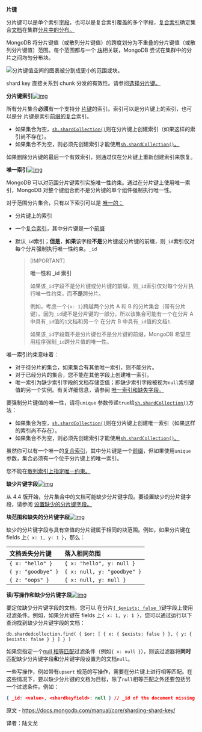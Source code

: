 **片键**

分片键可以是单个索引[字段](https://www.mongodb.com/docs/manual/reference/glossary/#std-term-field)，也可以是复合索引覆盖的多个字段，[复合索引](https://www.mongodb.com/docs/manual/reference/glossary/#std-term-compound-index)确定集合[文档](https://www.mongodb.com/docs/manual/reference/glossary/#std-term-document)在集群[分片中的分布。](https://www.mongodb.com/docs/manual/reference/glossary/#std-term-shard)

MongoDB 将分片键值（或散列分片键值）的跨度划分为不重叠的分片键值（或散列分片键值）范围。每个范围都与一个 [块](https://www.mongodb.com/docs/manual/reference/glossary/#std-term-chunk)相关联，MongoDB 尝试在集群中的分片之间均匀分布块。

![分片键值空间的图表被分割成更小的范围或块。](https://www.mongodb.com/docs/manual/images/sharding-range-based.bakedsvg.svg)

shard key 直接关系到 chunk 分发的有效性。请参阅[选择分片键。](https://www.mongodb.com/docs/manual/core/sharding-choose-a-shard-key/#std-label-sharding-shard-key-selection)

**分片键索引**[![img](https://www.mongodb.com/docs/manual/assets/link.svg)](https://www.mongodb.com/docs/manual/core/sharding-shard-key/#shard-key-indexes)

所有分片集合**必须**有一个支持分 [片键](https://www.mongodb.com/docs/manual/reference/glossary/#std-term-shard-key)的索引。索引可以是分片键上的索引，也可以是分 片键是索引[前缀的](https://www.mongodb.com/docs/manual/core/index-compound/#std-label-compound-index-prefix)[复合](https://www.mongodb.com/docs/manual/reference/glossary/#std-term-compound-index)索引。

- 如果集合为空，[`sh.shardCollection()`](https://www.mongodb.com/docs/manual/reference/method/sh.shardCollection/#mongodb-method-sh.shardCollection)则在分片键上创建索引（如果这样的索引尚不存在）。
- 如果集合不为空，则必须先创建索引才能使用[`sh.shardCollection()`。](https://www.mongodb.com/docs/manual/reference/method/sh.shardCollection/#mongodb-method-sh.shardCollection)

如果删除分片键的最后一个有效索引，则通过仅在分片键上重新创建索引来恢复。

**唯一索引**[![img](https://www.mongodb.com/docs/manual/assets/link.svg)](https://www.mongodb.com/docs/manual/core/sharding-shard-key/#unique-indexes)

MongoDB 可以对范围分片键索引实施唯一性约束。通过在分片键上使用唯一索引，MongoDB 对整个键组合而不是分片键的单个组件强制执行唯一性。

对于范围分片集合，只有以下索引可以是 [唯一的：](https://www.mongodb.com/docs/manual/core/index-unique/)

- 分片键上的索引

- 一个[复合索引](https://www.mongodb.com/docs/manual/reference/glossary/#std-term-compound-index)，其中分片键是一个[前缀](https://www.mongodb.com/docs/manual/core/index-compound/#std-label-compound-index-prefix)

- 默认`_id`索引；**但是**，**如果**该字段**不是**分片键或分片键的前缀，则`_id`索引仅对每个分片强制执行唯一性约束。`_id`

  >[IMPORTANT]
  >
  >**唯一性和 _id 索引**
  >
  >如果该`_id`字段不是分片键或分片键的前缀，则`_id`索引仅对每个分片执行唯一性约束，而**不是**跨分片。
  >
  >例如，考虑一个`{x: 1}`跨越两个分片 A 和 B 的分片集合（带有分片键）。因为`_id`键不是分片键的一部分，所以该集合可能有一个在分片 A 中具有`_id`值的`1`文档和另一个 在分片 B 中具有`_id`值的文档`1`.
  >
  >如果该`_id`字段既不是分片键也不是分片键的前缀，MongoDB 希望应用程序强制`_id`跨分片值的唯一性。

唯一索引约束意味着：

- 对于待分片的集合，如果集合有其他唯一索引，则不能分片。
- 对于已经分片的集合，您不能在其他字段上创建唯一索引。
- 唯一索引为缺少索引字段的文档存储空值；即缺少索引字段被视为`null`索引键值的另一个实例。有关详细信息，请参阅 [唯一索引和缺失字段。](https://www.mongodb.com/docs/manual/core/index-unique/#std-label-unique-index-and-missing-field)

要强制分片键值的唯一性，请将`unique` 参数传递`true`给[`sh.shardCollection()`](https://www.mongodb.com/docs/manual/reference/method/sh.shardCollection/#mongodb-method-sh.shardCollection)方法：

- 如果集合为空，[`sh.shardCollection()`](https://www.mongodb.com/docs/manual/reference/method/sh.shardCollection/#mongodb-method-sh.shardCollection)则在分片键上创建唯一索引（如果这样的索引尚不存在）。
- 如果集合不为空，则必须先创建索引才能使用[`sh.shardCollection()`。](https://www.mongodb.com/docs/manual/reference/method/sh.shardCollection/#mongodb-method-sh.shardCollection)

虽然你可以有一个唯一的[复合索引](https://www.mongodb.com/docs/manual/reference/glossary/#std-term-compound-index)，其中分片键是一个[前缀](https://www.mongodb.com/docs/manual/core/index-compound/#std-label-compound-index-prefix)，但如果使用`unique` 参数，集合必须有一个位于分片键上的唯一索引。

您不能在[散列索引上指定唯一约束。](https://www.mongodb.com/docs/manual/core/index-hashed/#std-label-index-type-hashed)

**缺少片键字段**[![img](https://www.mongodb.com/docs/manual/assets/link.svg)](https://www.mongodb.com/docs/manual/core/sharding-shard-key/#missing-shard-key-fields)

从 4.4 版开始，分片集合中的文档可能缺少分片键字段。要设置缺少的分片键字段，请参阅 [设置缺少的分片键字段。](https://www.mongodb.com/docs/manual/core/sharding-set-missing-shard-key-fields/#std-label-shard-key-missing-set)

**块范围和缺失的分片键字段**[![img](https://www.mongodb.com/docs/manual/assets/link.svg)](https://www.mongodb.com/docs/manual/core/sharding-shard-key/#chunk-range-and-missing-shard-key-fields)

缺少的分片键字段与具有空值的分片键属于相同的块范围。例如，如果分片键在 fields 上`{ x: 1, y: 1 }`，那么：

| 文档丢失分片键     | 落入相同范围                |
| :----------------- | :-------------------------- |
| `{ x: "hello" }`   | `{ x: "hello", y: null }`   |
| `{ y: "goodbye" }` | `{ x: null, y: "goodbye" }` |
| `{ z: "oops" }`    | `{ x: null, y: null }`      |

**读/写操作和缺少分片键字段**[![img](https://www.mongodb.com/docs/manual/assets/link.svg)](https://www.mongodb.com/docs/manual/core/sharding-shard-key/#read-write-operations-and-missing-shard-key-fields)

要定位缺少分片键字段的文档，您可以 在分片[`{ $exists: false }`](https://www.mongodb.com/docs/manual/reference/operator/query/exists/#mongodb-query-op.-exists)键字段上使用过滤条件。例如，如果分片键在 fields 上`{ x: 1, y: 1 }`，您可以通过运行以下查询找到缺少分片键字段的文档：

```shell
db.shardedcollection.find( { $or: [ { x: { $exists: false } }, { y: { $exists: false } } ] } )
```

如果您指定一个[null 相等匹配](https://www.mongodb.com/docs/manual/tutorial/query-for-null-fields/)过滤条件（例如`{ x: null }`），则该过滤器将**同时**匹配缺少分片键字段**和**分片键字段设置为的文档`null`。

一些写操作，例如带有`upsert` 规范的写操作，需要在分片键上进行相等匹配。在这些情况下，要以缺少分片键的文档为目标，除了`null`相等匹配之外还要包括另一个过滤条件。例如：

```json
{ _id: <value>, <shardkeyfield>: null } // _id of the document missing shard key
```

 

原文 -  https://docs.mongodb.com/manual/core/sharding-shard-key/ 

译者：陆文龙
